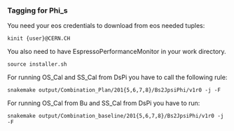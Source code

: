 ### Tagging for Phi_s

You need your eos credentials to download from eos needed tuples:

```
kinit {user}@CERN.CH
```


You also need to have EspressoPerformanceMonitor in your work directory.

```
source installer.sh
```


For running OS_Cal and SS_Cal from DsPi you have to call the following rule: 
```
snakemake output/Combination_Plan/201{5,6,7,8}/Bs2JpsiPhi/v1r0 -j -F
```

For running OS_Cal from Bu and SS_Cal from DsPi you have to run:
````
snakemake output/Combination_baseline/201{5,6,7,8}/Bs2JpsiPhi/v1r0 -j -F
```` 



